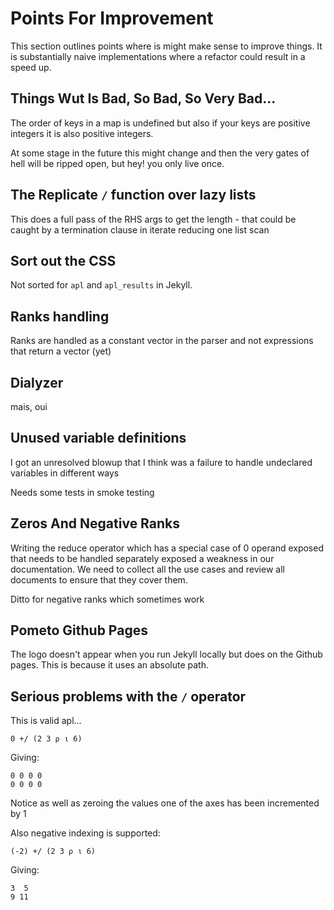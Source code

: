 # Points For Improvement

This section outlines points where is might make sense to improve things. It is substantially naive implementations where a refactor could result in a speed up.

## Things Wut Is Bad, So Bad, So Very Bad...

The order of keys in a map is undefined but also if your keys are positive integers it is also positive integers.

At some stage in the future this might change and then the very gates of hell will be ripped open, but hey! you only live once.

## The Replicate `/` function over lazy lists

This does a full pass of the RHS args to get the length - that could be caught by a termination clause in iterate reducing one list scan

## Sort out the CSS

Not sorted for `apl` and `apl_results` in Jekyll.

## Ranks handling

Ranks are handled as a constant vector in the parser and not expressions that return a vector (yet)

## Dialyzer

mais, oui

## Unused variable definitions

I got an unresolved blowup that I think was a failure to handle undeclared variables in different ways

Needs some tests in smoke testing

## Zeros And Negative Ranks

Writing the reduce operator which has a special case of 0 operand exposed that needs to be handled separately exposed a weakness in our documentation. We need to collect all the use cases and review all documents to ensure that they cover them.

Ditto for negative ranks which sometimes work

## Pometo Github Pages

The logo doesn't appear when you run Jekyll locally but does on the Github pages. This is because it uses an absolute path.

## Serious problems with the `/` operator

This is valid apl...

```apl
0 +/ (2 3 ⍴ ⍳ 6)
```

Giving:

```apl
0 0 0 0
0 0 0 0
```

Notice as well as zeroing the values one of the axes has been incremented by 1

Also negative indexing is supported:

```apl
(-2) +/ (2 3 ⍴ ⍳ 6)
```

Giving:

```apl
3  5
9 11
```

